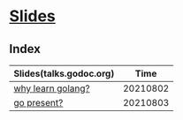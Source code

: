 # [Slides](https://github.com/jiweiyuan/slides)

## Index

| Slides(talks.godoc.org) | Time |
|---- | ---- |
|[why learn golang?](https://go-talks.appspot.com/github.com/jiweiyuan/slides/why-learn-go.slide) | 20210802 |
|[go present?](https://go-talks.appspot.com/github.com/jiweiyuan/slides/go-present/go-present.slide) | 20210803 |